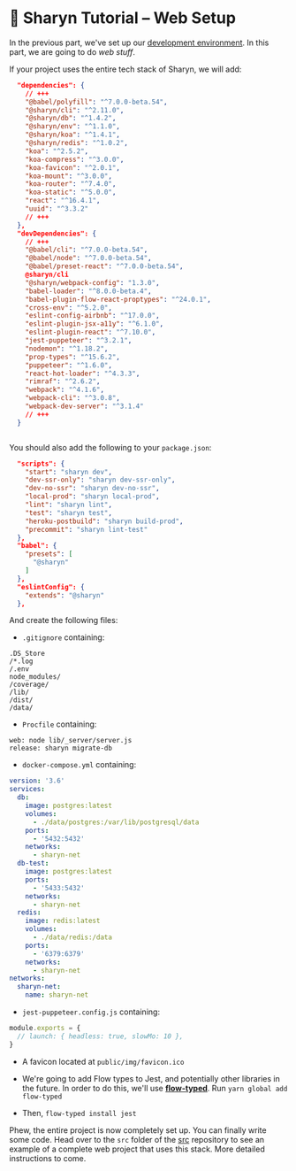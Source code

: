 # 🌹 Sharyn Tutorial – Web Setup

In the previous part, we've set up our [development environment](https://github.com/sharynjs/sharyn/blob/master/docs/1-setup-common.md). In this part, we are going to do _web stuff_.

If your project uses the entire tech stack of Sharyn, we will add:

```json
  "dependencies": {
    // +++
    "@babel/polyfill": "^7.0.0-beta.54",
    "@sharyn/cli": "^2.11.0",
    "@sharyn/db": "^1.4.2",
    "@sharyn/env": "^1.1.0",
    "@sharyn/koa": "^1.4.1",
    "@sharyn/redis": "^1.0.2",
    "koa": "^2.5.2",
    "koa-compress": "^3.0.0",
    "koa-favicon": "^2.0.1",
    "koa-mount": "^3.0.0",
    "koa-router": "^7.4.0",
    "koa-static": "^5.0.0",
    "react": "^16.4.1",
    "uuid": "^3.3.2"
    // +++
  },
  "devDependencies": {
    // +++
    "@babel/cli": "^7.0.0-beta.54",
    "@babel/node": "^7.0.0-beta.54",
    "@babel/preset-react": "^7.0.0-beta.54",
    @sharyn/cli
    "@sharyn/webpack-config": "1.3.0",
    "babel-loader": "^8.0.0-beta.4",
    "babel-plugin-flow-react-proptypes": "^24.0.1",
    "cross-env": "^5.2.0",
    "eslint-config-airbnb": "^17.0.0",
    "eslint-plugin-jsx-a11y": "^6.1.0",
    "eslint-plugin-react": "^7.10.0",
    "jest-puppeteer": "^3.2.1",
    "nodemon": "^1.18.2",
    "prop-types": "^15.6.2",
    "puppeteer": "^1.6.0",
    "react-hot-loader": "^4.3.3",
    "rimraf": "^2.6.2",
    "webpack": "^4.1.6",
    "webpack-cli": "^3.0.8",
    "webpack-dev-server": "^3.1.4"
    // +++
  }
```

```bash

```

You should also add the following to your `package.json`:

```json
  "scripts": {
    "start": "sharyn dev",
    "dev-ssr-only": "sharyn dev-ssr-only",
    "dev-no-ssr": "sharyn dev-no-ssr",
    "local-prod": "sharyn local-prod",
    "lint": "sharyn lint",
    "test": "sharyn test",
    "heroku-postbuild": "sharyn build-prod",
    "precommit": "sharyn lint-test"
  },
  "babel": {
    "presets": [
      "@sharyn"
    ]
  },
  "eslintConfig": {
    "extends": "@sharyn"
  },
```

And create the following files:

- `.gitignore` containing:

```gitignore
.DS_Store
/*.log
/.env
node_modules/
/coverage/
/lib/
/dist/
/data/
```

- `Procfile` containing:

```procfile
web: node lib/_server/server.js
release: sharyn migrate-db
```

- `docker-compose.yml` containing:

```yaml
version: '3.6'
services:
  db:
    image: postgres:latest
    volumes:
      - ./data/postgres:/var/lib/postgresql/data
    ports:
      - '5432:5432'
    networks:
      - sharyn-net
  db-test:
    image: postgres:latest
    ports:
      - '5433:5432'
    networks:
      - sharyn-net
  redis:
    image: redis:latest
    volumes:
      - ./data/redis:/data
    ports:
      - '6379:6379'
    networks:
      - sharyn-net
networks:
  sharyn-net:
    name: sharyn-net
```

- `jest-puppeteer.config.js` containing:

```js
module.exports = {
  // launch: { headless: true, slowMo: 10 },
}
```

- A favicon located at `public/img/favicon.ico`

- We're going to add Flow types to Jest, and potentially other libraries in the future. In order to do this, we'll use [**flow-typed**](https://github.com/flow-typed/flow-typed). Run `yarn global add flow-typed`

- Then, `flow-typed install jest`

Phew, the entire project is now completely set up. You can finally write some code. Head over to the `src` folder of the [src](https://github.com/sharynjs/sharyn-boilerplate/tree/master/src) repository to see an example of a complete web project that uses this stack. More detailed instructions to come.
